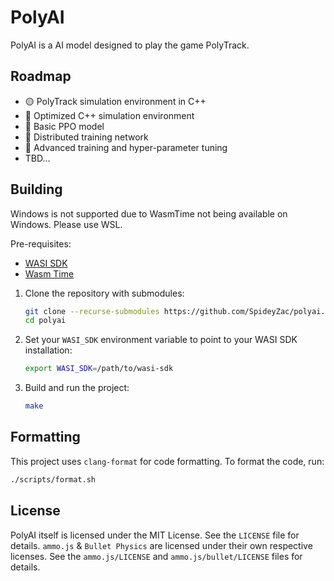 # PolyAI

PolyAI is a AI model designed to play the game PolyTrack.

## Roadmap

- 🟡 PolyTrack simulation environment in C++
- 🔴 Optimized C++ simulation environment
- 🔴 Basic PPO model
- 🔴 Distributed training network
- 🔴 Advanced training and hyper-parameter tuning
- TBD...

## Building

Windows is not supported due to WasmTime not being available on Windows. Please use WSL.

Pre-requisites:

- [WASI SDK](https://github.com/WebAssembly/wasi-sdk)
- [Wasm Time](https://github.com/bytecodealliance/wasmtime)

1. Clone the repository with submodules:

    ```bash
    git clone --recurse-submodules https://github.com/SpideyZac/polyai.git
    cd polyai
    ```

2. Set your `WASI_SDK` environment variable to point to your WASI SDK installation:

    ```bash
    export WASI_SDK=/path/to/wasi-sdk
    ```

3. Build and run the project:

    ```bash
    make
    ```

## Formatting

This project uses `clang-format` for code formatting. To format the code, run:

```bash
./scripts/format.sh
```

## License

PolyAI itself is licensed under the MIT License. See the `LICENSE` file for details. `ammo.js` & `Bullet Physics` are licensed under their own respective licenses.
See the `ammo.js/LICENSE` and `ammo.js/bullet/LICENSE` files for details.

